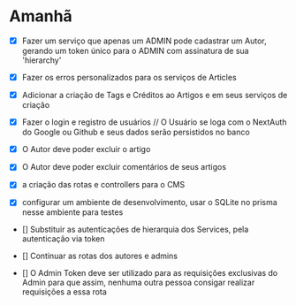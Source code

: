 # Amanhã

- [x] Fazer um serviço que apenas um ADMIN pode cadastrar um Autor, 
gerando um token único para o ADMIN com assinatura de sua 'hierarchy'

- [x] Fazer os erros personalizados para os serviços de Articles

- [x] Adicionar a criação de Tags e Créditos ao Artigos e em seus serviços de criação

- [X] Fazer o login e registro de usuários
// O Usuário se loga com o NextAuth do Google ou Github e seus dados serão persistidos no banco

- [X] O Autor deve poder excluir o artigo
- [X] O Autor deve poder excluir comentários de seus artigos
- [x] a criação das rotas e controllers para o CMS

- [x] configurar um ambiente de desenvolvimento, usar o SQLite no prisma nesse ambiente para testes

- [] Substituir as autenticações de hierarquia dos Services, pela autenticação via token 

- [] Continuar as rotas dos autores e admins

- [] O Admin Token deve ser utilizado para as requisições exclusivas do Admin
 para que assim, nenhuma outra pessoa consigar realizar requisições a essa rota
